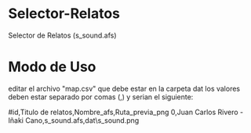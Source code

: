 # Selector-Relatos
Selector de Relatos (s_sound.afs)

# Modo de Uso
editar el archivo "map.csv" que debe estar en la carpeta dat
los valores deben estar separado por comas (,) y serian el siguiente:

#id,Titulo de relatos,Nombre_afs,Ruta_previa_png
0,Juan Carlos Rivero - Iñaki Cano,s_sound.afs,dat\s_sound.png

